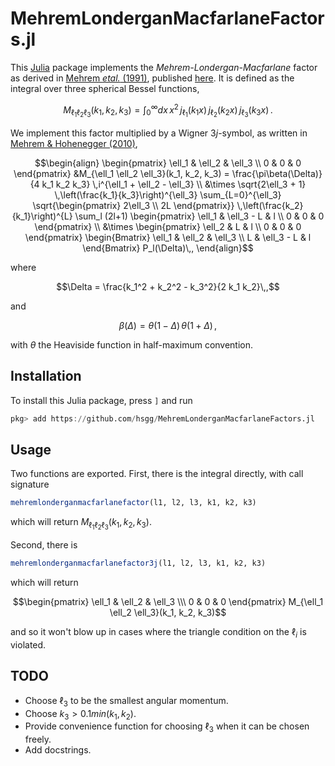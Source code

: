 # MehremLonderganMacfarlaneFactors.jl
<!---
[![Build Status](https://github.com/hsgg/MehremLonderganMacfarlaneFactors.jl/actions/workflows/CI.yml/badge.svg?branch=main)](https://github.com/hsgg/MehremLonderganMacfarlaneFactors.jl/actions/workflows/CI.yml?query=branch%3Amain)
-->

This [Julia](https://julialang.org/) package implements the *Mehrem-Londergan-Macfarlane* factor as derived in
[Mehrem *etal.* (1991)](https://ui.adsabs.harvard.edu/abs/1991JPhA...24.1435M/abstract), published [here](https://iopscience.iop.org/article/10.1088/0305-4470/24/7/018).
It is defined as the integral over three spherical Bessel functions,
```math
M_{\ell_1 \ell_2 \ell_3}(k_1, k_2, k_3) =
\int_0^\infty dx\,x^2
\,j_{\ell_1}(k_1x)
\,j_{\ell_2}(k_2x)
\,j_{\ell_3}(k_3x)
\,.
```
We implement this factor multiplied by a Wigner $3j$-symbol, as written in
[Mehrem & Hohenegger (2010)](https://arxiv.org/abs/1006.2108),
```math
\begin{align}
\begin{pmatrix} \ell_1 & \ell_2 & \ell_3 \\ 0 & 0 & 0 \end{pmatrix}
&M_{\ell_1 \ell_2 \ell_3}(k_1, k_2, k_3)
=
\frac{\pi\beta(\Delta)}{4 k_1 k_2 k_3} \,i^{\ell_1 + \ell_2 - \ell_3}
\\
&\times
\sqrt{2\ell_3 + 1}
\,\left(\frac{k_1}{k_3}\right)^{\ell_3}
\sum_{L=0}^{\ell_3}
\sqrt{\begin{pmatrix} 2\ell_3 \\ 2L \end{pmatrix}}
\,\left(\frac{k_2}{k_1}\right)^{L}
\sum_l (2l+1)
\begin{pmatrix} \ell_1 & \ell_3 - L & l \\ 0 & 0 & 0 \end{pmatrix}
\\
&\times
\begin{pmatrix} \ell_2 & L & l \\ 0 & 0 & 0 \end{pmatrix}
\begin{Bmatrix} \ell_1 & \ell_2 & \ell_3 \\ L & \ell_3 - L & l \end{Bmatrix}
P_l(\Delta)\,,
\end{align}
```
where
```math
\Delta = \frac{k_1^2 + k_2^2 - k_3^2}{2 k_1 k_2}\,,
```
and
```math
\beta(\Delta) = \theta(1 - \Delta)\,\theta(1 + \Delta)\,,
```
with $\theta$ the Heaviside function in half-maximum convention.


## Installation

To install this Julia package, press `]` and run
```julia
pkg> add https://github.com/hsgg/MehremLonderganMacfarlaneFactors.jl
```


## Usage

Two functions are exported. First, there is the integral directly, with call signature
```julia
mehremlonderganmacfarlanefactor(l1, l2, l3, k1, k2, k3)
```
which will return $M_{\ell_1 \ell_2 \ell_3}(k_1, k_2, k_3)$.

Second, there is
```julia
mehremlonderganmacfarlanefactor3j(l1, l2, l3, k1, k2, k3)
```
which will return

$$\begin{pmatrix} \ell_1 & \ell_2 & \ell_3 \\\ 0 & 0 & 0 \end{pmatrix}
M_{\ell_1 \ell_2 \ell_3}(k_1, k_2, k_3)$$

and so it won't blow up in cases where the triangle condition on the $\ell_i$ is violated.


## TODO

- Choose $\ell_3$ to be the smallest angular momentum.
- Choose $k_3 > 0.1 min(k_1, k_2)$.
- Provide convenience function for choosing $\ell_3$ when it can be chosen freely.
- Add docstrings.

